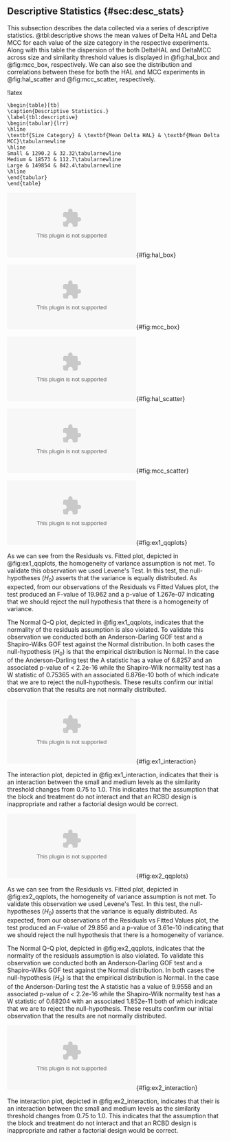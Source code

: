 ## Descriptive Statistics {#sec:desc_stats}

This subsection describes the data collected via a series of descriptive statistics. @tbl:descriptive shows the mean values of Delta HAL and Delta MCC for each value of the size category in the respective experiments. Along with this table the dispersion of the both DeltaHAL and DeltaMCC across size and similarity threshold values is displayed in @fig:hal_box and @fig:mcc_box, respectively. We can also see the distribution and correlations between these for both the HAL and MCC experiments in @fig:hal_scatter and @fig:mcc_scatter, respectively.

!latex
~~~
\begin{table}[tb]
\caption{Descriptive Statistics.}
\label{tbl:descriptive}
\begin{tabular}{lrr}
\hline
\textbf{Size Category} & \textbf{Mean Delta HAL} & \textbf{Mean Delta MCC}\tabularnewline
\hline
Small & 1290.2 & 32.32\tabularnewline
Medium & 18573 & 112.7\tabularnewline
Large & 149854 & 842.4\tabularnewline
\hline
\end{tabular}
\end{table}
~~~

![HAL Boxplot.](images/paper/results/hal\_box.eps){#fig:hal_box}

![MCC Boxplot.](images/paper/results/mcc\_box.eps){#fig:mcc_box}

![HAL Scatterplots.](images/paper/results/hal_scatter.eps){#fig:hal_scatter}

![MCC Scatterplots.](images/paper/results/mcc_scatter.eps){#fig:mcc_scatter}

![Experiment 1 Q-Q plots.](images/paper/results/ex1_qqplots.eps){#fig:ex1_qqplots}

As we can see from the Residuals vs. Fitted plot, depicted in @fig:ex1_qqplots, the homogeneity of variance assumption is not met. To validate this observation we used Levene's Test. In this test, the null-hypotheses ($H_0$) asserts that the variance is equally distributed. As expected, from our observations of the Residuals vs Fitted Values plot, the test produced an F-value of 19.962 and a p-value of 1.267e-07 indicating that we should reject the null hypothesis that there is a homogeneity of variance.

The Normal Q-Q plot, depicted in @fig:ex1_qqplots, indicates that the normality of the residuals assumption is also violated. To validate this observation we conducted both an Anderson-Darling GOF test and a Shapiro-Wilks GOF test against the Normal distribution. In both cases the null-hypothesis ($H_0$) is that the empirical distribution is Normal. In the case of the Anderson-Darling test the A statistic has a value of 6.8257 and an associated p-value of < 2.2e-16 while the Shapiro-Wilk normality test has a W statistic of 0.75365 with an associated 6.876e-10 both of which indicate that we are to reject the null-hypothesis. These results confirm our initial observation that the results are not normally distributed.

![Experiment 1 interaction plot.](images/paper/results/ex1_interaction.eps){#fig:ex1_interaction}

The interaction plot, depicted in @fig:ex1_interaction, indicates that their is an interaction between the small and medium levels as the similarity threshold changes from 0.75 to 1.0. This indicates that the assumption that the block and treatment do not interact and that an RCBD design is inappropriate and rather a factorial design would be correct.

![Experiment 2 Q-Q plots.](images/paper/results/ex2_qqplots.eps){#fig:ex2_qqplots}

As we can see from the Residuals vs. Fitted plot, depicted in @fig:ex2_qqplots, the homogeneity of variance assumption is not met. To validate this observation we used Levene's Test. In this test, the null-hypotheses ($H_0$) asserts that the variance is equally distributed. As expected, from our observations of the Residuals vs Fitted Values plot, the test produced an F-value of 29.856 and a p-value of 3.61e-10 indicating that we should reject the null hypothesis that there is a homogeneity of variance.

The Normal Q-Q plot, depicted in @fig:ex2_qqplots, indicates that the normality of the residuals assumption is also violated. To validate this observation we conducted both an Anderson-Darling GOF test and a Shapiro-Wilks GOF test against the Normal distribution. In both cases the null-hypothesis ($H_0$) is that the empirical distribution is Normal. In the case of the Anderson-Darling test the A statistic has a value of 9.9558 and an associated p-value of < 2.2e-16 while the Shapiro-Wilk normality test has a W statistic of 0.68204 with an associated 1.852e-11 both of which indicate that we are to reject the null-hypothesis. These results confirm our initial observation that the results are not normally distributed.

![Experiment 2 interaction plot.](images/paper/results/ex2_interaction.eps){#fig:ex2_interaction}

The interaction plot, depicted in @fig:ex2_interaction, indicates that their is an interaction between the small and medium levels as the similarity threshold changes from 0.75 to 1.0. This indicates that the assumption that the block and treatment do not interact and that an RCBD design is inappropriate and rather a factorial design would be correct.
